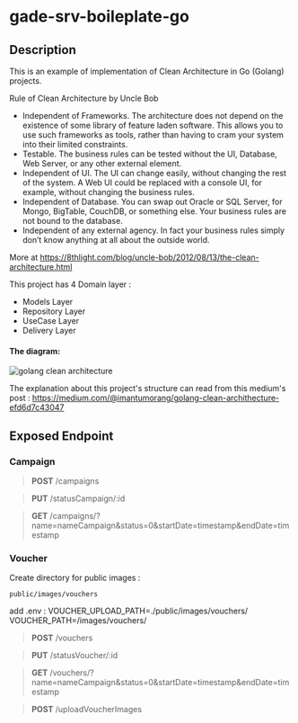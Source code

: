 # gade-srv-boileplate-go

## Description
This is an example of implementation of Clean Architecture in Go (Golang) projects.

Rule of Clean Architecture by Uncle Bob
 * Independent of Frameworks. The architecture does not depend on the existence of some library of feature laden software. This allows you to use such frameworks as tools, rather than having to cram your system into their limited constraints.
 * Testable. The business rules can be tested without the UI, Database, Web Server, or any other external element.
 * Independent of UI. The UI can change easily, without changing the rest of the system. A Web UI could be replaced with a console UI, for example, without changing the business rules.
 * Independent of Database. You can swap out Oracle or SQL Server, for Mongo, BigTable, CouchDB, or something else. Your business rules are not bound to the database.
 * Independent of any external agency. In fact your business rules simply don’t know anything at all about the outside world.

More at https://8thlight.com/blog/uncle-bob/2012/08/13/the-clean-architecture.html

This project has  4 Domain layer :
 * Models Layer
 * Repository Layer
 * UseCase Layer  
 * Delivery Layer

#### The diagram:

![golang clean architecture](https://gade/srv-gade-point/raw/master/clean-arch.png)

The explanation about this project's structure  can read from this medium's post : https://medium.com/@imantumorang/golang-clean-archithecture-efd6d7c43047


## Exposed Endpoint
### Campaign
> **POST** /campaigns

> **PUT** /statusCampaign/:id

> **GET** /campaigns/?name=nameCampaign&status=0&startDate=timestamp&endDate=timestamp

### Voucher
Create directory for public images :

    public/images/vouchers

add .env :
    VOUCHER_UPLOAD_PATH=./public/images/vouchers/
    VOUCHER_PATH=/images/vouchers/
  
> **POST** /vouchers

> **PUT** /statusVoucher/:id

> **GET** /vouchers/?name=nameCampaign&status=0&startDate=timestamp&endDate=timestamp

> **POST** /uploadVoucherImages
